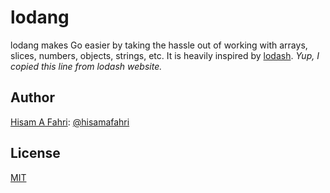 # lodang

lodang makes Go easier by taking the hassle out of working with arrays, slices, numbers, objects, strings, etc. It is heavily inspired by [lodash](https://lodash.com). *Yup, I copied this line from lodash website.*

## Author

[Hisam A Fahri](https://hisamafahri.com): [@hisamafahri](https://github.com/hisamafahri)

## License

[MIT](LICENSE)